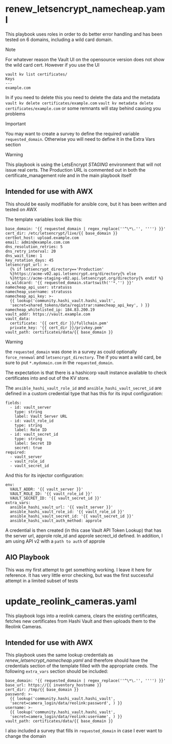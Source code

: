 # renew_letsencrypt_namecheap.yaml
This playbook uses roles in order to do better error handling and has been tested on 6 domains, including a wild card domain.

> [!NOTE]
> For whatever reason the Vault UI on the opensource version does not show the wild card cert. However if you use the UI
> ```
> vault kv list certificates/
> Keys
> ---
> example.com
> ```
> In if you need to delete this you need to delete the data and the metadata `vault kv delete certificates/example.com` `vault kv metadata delete certificates/example.com` or some remnants will stay behind causing you problems

> [!IMPORTANT]
> You may want to create a survey to define the required variable `requested_domain`. Otherwise you will need to define it in the Extra Vars section


> [!WARNING]
> This playbook is using the LetsEncrypt _STAGING_ environment that will not issue real certs. The Production URL is commented out in both the certificate_management role and in the main playbook itself

## Intended for use with AWX

This should be easily modifiable for ansible core, but it has been written and tested on AWX

The template variables look like this:

```
base_domain: '{{ requested_domain | regex_replace(''^\*\.'', '''') }}'
cert_dir: /etc/letsencrypt/live/{{ base_domain }}
certbot_host: upload.example.com
email: admin@example.com.com
dns_resolution_retries: 5
dns_retry_interval: 20
dns_wait_time: 1
key_rotation_days: 45
letsencrypt_url: >-
  {% if letsencrypt_directory=='Production'
  %}https://acme-v02.api.letsencrypt.org/directory{% else
  %}https://acme-staging-v02.api.letsencrypt.org/directory{% endif %}
is_wildcard: '{{ requested_domain.startswith(''*.'') }}'
namecheap_api_user: stratusss
namecheap_username: stratusss
namecheap_api_key: >-
  {{ lookup('community.hashi_vault.hashi_vault',
  'secret=shared_tokens/data/registrar:namecheap_api_key', ) }}
namecheap_whitelisted_ip: 184.83.200.19
vault_addr: https://vault.example.com
vault_data:
  certificate: '{{ cert_dir }}/fullchain.pem'
  private_key: '{{ cert_dir }}/privkey.pem'
vault_path: certificates/data/{{ base_domain }}
```

> [!WARNING]
> the `requested_domain` was done in a survey as could optionally `force_renewal` and `letsencrypt_directory`. The if you want a wild card, be sure to put `*.mydomain.com` in the `requested_domain`.


The expectation is that there is a hashicorp vault instance available to check certificates into and out of the KV store.

The `ansible_hashi_vault_role_id` and `ansible_hashi_vault_secret_id` are defined in a custom credential type that has this for its input configuration:

```
fields:
  - id: vault_server
    type: string
    label: Vault Server URL
  - id: vault_role_id
    type: string
    label: Role ID
  - id: vault_secret_id
    type: string
    label: Secret ID
    secret: true
required:
  - vault_server
  - vault_role_id
  - vault_secret_id
```

And this for its injector configuration:

```
env:
  VAULT_ADDR: '{{ vault_server }}'
  VAULT_ROLE_ID: '{{ vault_role_id }}'
  VAULT_SECRET_ID: '{{ vault_secret_id }}'
extra_vars:
  ansible_hashi_vault_url: '{{ vault_server }}'
  ansible_hashi_vault_role_id: '{{ vault_role_id }}'
  ansible_hashi_vault_secret_id: '{{ vault_secret_id }}'
  ansible_hashi_vault_auth_method: approle
```

A credential is then created (in this case Vault API Token Lookup) that has the server url, approle role_id and approle secrect_id defined. In addition, I am using API v2 with a `path to auth` of approle


## AIO Playbook

This was my first attempt to get something working. I leave it here for reference. It has very little error checking, but was the first successful attempt in a limited subset of tests

# update_reolink_cameras.yaml

This playbook logs into a reolink camera, clears the existing certificates, fetches new certificates from Hashi Vault and then uploads them to the Reolink Cameras.

## Intended for use with AWX

This playbook uses the same lookup credentials as *renew_letsencrypt_namecheap.yaml* and therefore should have the credentials section of the template filled with the appropriate creds. The following `extra_vars` section should be included:

```
base_domain: '{{ requested_domain | regex_replace(''^\*\.'', '''') }}'
base_url: https://{{ inventory_hostname }}
cert_dir: /tmp/{{ base_domain }}
password: >-
  {{ lookup('community.hashi_vault.hashi_vault',
  'secret=camera_login/data/reolink:password', ) }}
username: >-
  {{ lookup('community.hashi_vault.hashi_vault',
  'secret=camera_login/data/reolink:username', ) }}
vault_path: certificates/data/{{ base_domain }}
```

I also included a survey that fills in `requested_domain` in case I ever want to change the domain